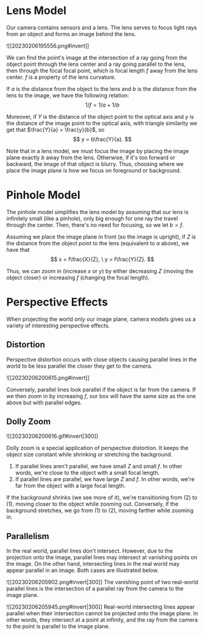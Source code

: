 # Lens Model
Our camera contains sensors and a lens. The lens serves to focus light rays from an object and forms an image behind the lens.

![[20230206195556.png#invert]]

We can find the point's image at the intersection of a ray going from the object point through the lens center and a ray going parallel to the lens, then through the focal focal point, which is focal length $f$ away from the lens center. $f$ is a property of the lens curvature.

If $a$ is the distance from the object to the lens and $b$ is the distance from the lens to the image, we have the following relation: 
$$
1/f = 1/a + 1/b
$$


Moreover, if $Y$ is the distance of the object point to the optical axis and $y$ is the distance of the image point to the optical axis, with triangle similarity we get that $\frac{Y}{a} = \frac{y}{b}$, so 
$$
y = b\frac{Y}{a}.
$$


Note that in a lens model, we must focus the image by placing the image plane exactly $b$ away from the lens. Otherwise, if it's too forward or backward, the image of that object is blurry. Thus, choosing where we place the image plane is how we focus on foreground or background.

# Pinhole Model
The pinhole model simplifies the lens model by assuming that our lens is infinitely small (like a pinhole), only big enough for one ray the travel through the center. Then, there's no need for focusing, so we let $b = f$.

Assuming we place the image plane in front (so the image is upright), if $Z$ is the distance from the object point to the lens (equivalent to $a$ above), we have that 
$$
x = f\frac{X}{Z}, \ y = f\frac{Y}{Z}.
$$


Thus, we can zoom in (increase $x$ or $y$) by either decreasing $Z$ (moving the object closer) or increasing $f$ (changing the focal length).

# Perspective Effects
When projecting the world only our image plane, camera models gives us a variety of interesting perspective effects.

## Distortion
Perspective distortion occurs with close objects causing parallel lines in the world to be less parallel the closer they get to the camera.

![[20230206200615.png#invert]]

Conversely, parallel lines look parallel if the object is far from the camera. If we then zoom in by increasing $f$, our box will have the same size as the one above but with parallel edges.

## Dolly Zoom

![[20230206200616.gif#invert|300]]

Dolly zoom is a special application of perspective distortion. It keeps the object size constant while shrinking or stretching the background.
1. If parallel lines aren't parallel, we have small $Z$ and small $f$. In other words, we're close to the object with a small focal length.
2. If parallel lines are parallel, we have large $Z$ and $f$. In other words, we're far from the object with a large focal length.

If the background shrinks (we see more of it), we're transitioning from (2) to (1), moving closer to the object while zooming out. Conversely, if the background stretches, we go from (1) to (2), moving farther while zooming in.

## Parallelism
In the real world, parallel lines don't intersect. However, due to the projection onto the image, parallel lines may intersect at vanishing points on the image. On the other hand, intersecting lines in the real world may appear parallel in an image. Both cases are illustrated below.

![[20230206205902.png#invert|300]]
The vanishing point of two real-world parallel lines is the intersection of a parallel ray from the camera to the image plane.

![[20230206205945.png#invert|300]]
Real-world intersecting lines appear parallel when their intersection cannot be projected onto the image plane. In other words, they intersect at a point at infinity, and the ray from the camera to the point is parallel to the image plane.